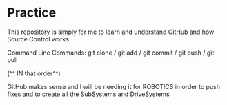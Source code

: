 # Practice

This repository is simply for me to learn and understand GitHub and how Source Control works

Command Line Commands:
git clone /
git add /
git commit /
git push /
git pull 

(^^ IN that order^^)


GitHub makes sense and I will be needing it for ROBOTICS in order to push fixes and to create all the SubSystems and DriveSystems